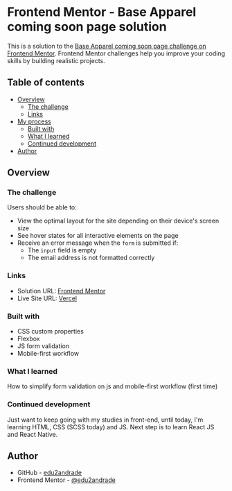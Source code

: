 # Frontend Mentor - Base Apparel coming soon page solution

This is a solution to the [Base Apparel coming soon page challenge on Frontend Mentor](https://www.frontendmentor.io/challenges/base-apparel-coming-soon-page-5d46b47f8db8a7063f9331a0). Frontend Mentor challenges help you improve your coding skills by building realistic projects. 

## Table of contents

- [Overview](#overview)
  - [The challenge](#the-challenge)
  - [Links](#links)
- [My process](#my-process)
  - [Built with](#built-with)
  - [What I learned](#what-i-learned)
  - [Continued development](#continued-development)
- [Author](#author)

## Overview

### The challenge

Users should be able to:

- View the optimal layout for the site depending on their device's screen size
- See hover states for all interactive elements on the page
- Receive an error message when the `form` is submitted if:
  - The `input` field is empty
  - The email address is not formatted correctly

### Links

- Solution URL: [Frontend Mentor](https://www.frontendmentor.io/solutions/baseapparelcomingsoon-xKcMC5emx)
- Live Site URL: [Vercel](https://base-apparel-coming-soon-master-umber.vercel.app/)


### Built with

- CSS custom properties
- Flexbox
- JS form validation
- Mobile-first workflow

### What I learned

How to simplify form validation on js and mobile-first workflow (first time)

### Continued development

Just want to keep going with my studies in front-end, until today, I'm learning HTML, CSS (SCSS today) and JS. Next step is to learn React JS and React Native.

## Author

- GitHub - [edu2andrade](https://github.com/edu2andrade)
- Frontend Mentor - [@edu2andrade](https://www.frontendmentor.io/profile/edu2andrade)
